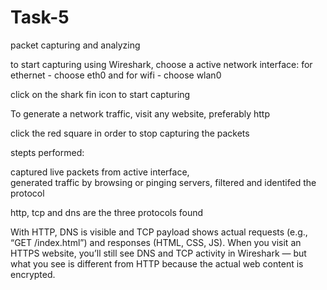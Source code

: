 # Task-5
packet capturing and analyzing 

to start capturing using Wireshark, choose a active network interface: for ethernet - choose eth0 and for wifi - choose wlan0

click on the shark fin icon to start capturing 

To generate a network traffic, visit any website, preferably http

click the red square in order to stop capturing the packets

stepts performed:

captured live packets from active interface,  
generated traffic by browsing or pinging servers, 
filtered and identifed the protocol 

http, tcp and dns are the three protocols found

With HTTP, DNS is visible and TCP payload shows actual requests (e.g., “GET /index.html”) and responses (HTML, CSS, JS). When you visit an HTTPS website, you’ll still see DNS and TCP activity in Wireshark — but what you see is different from HTTP because the actual web content is encrypted.



